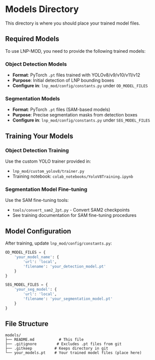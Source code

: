 # Models Directory

This directory is where you should place your trained model files.

## Required Models

To use LNP-MOD, you need to provide the following trained models:

### Object Detection Models
- **Format**: PyTorch `.pt` files trained with YOLOv8/v9/v10/v11/v12
- **Purpose**: Initial detection of LNP bounding boxes
- **Configure in**: `lnp_mod/config/constants.py` under `OD_MODEL_FILES`

### Segmentation Models  
- **Format**: PyTorch `.pt` files (SAM-based models)
- **Purpose**: Precise segmentation masks from detection boxes
- **Configure in**: `lnp_mod/config/constants.py` under `SEG_MODEL_FILES`

## Training Your Models

### Object Detection Training
Use the custom YOLO trainer provided in:
- `lnp_mod/custom_yolov8/trainer.py`
- Training notebook: `colab_notebooks/YoloV8Training.ipynb`

### Segmentation Model Fine-tuning
Use the SAM fine-tuning tools:
- `tools/convert_sam2_2pt.py` - Convert SAM2 checkpoints
- See training documentation for SAM fine-tuning procedures

## Model Configuration

After training, update `lnp_mod/config/constants.py`:

```python
OD_MODEL_FILES = {
    'your_model_name': {
        'url': 'local',
        'filename': 'your_detection_model.pt'
    }
}

SEG_MODEL_FILES = {
    'your_seg_model': {
        'url': 'local', 
        'filename': 'your_segmentation_model.pt'
    }
}
```

## File Structure

```
models/
├── README.md           # This file
├── .gitignore         # Excludes .pt files from git
├── .gitkeep          # Keeps directory in git
└── your_models.pt    # Your trained model files (place here)
```